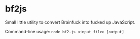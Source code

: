 # bf2js
Small little utility to convert Brainfuck into fucked up JavaScript.

Command-line usage: `node bf2.js <input file> [output]`
